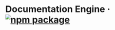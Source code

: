 # Documentation Engine &middot; [![npm package](https://img.shields.io/npm/v/papyro?color=green&label=npm&style=flat-square)](https://www.npmjs.com/package/papyro)